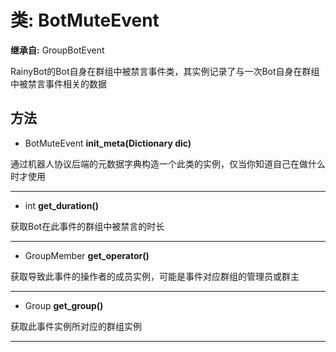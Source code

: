 # 类: BotMuteEvent  
  
**继承自:** GroupBotEvent  
  
RainyBot的Bot自身在群组中被禁言事件类，其实例记录了与一次Bot自身在群组中被禁言事件相关的数据  
  
## 方法 
  
- BotMuteEvent **init_meta(Dictionary dic)**  
  
通过机器人协议后端的元数据字典构造一个此类的实例，仅当你知道自己在做什么时才使用  
  
---  
  
- int **get_duration()**  
  
获取Bot在此事件的群组中被禁言的时长  
  
---  
  
- GroupMember **get_operator()**  
  
获取导致此事件的操作者的成员实例，可能是事件对应群组的管理员或群主  
  
---  
  
- Group **get_group()**  
  
获取此事件实例所对应的群组实例  
  
---  
  

